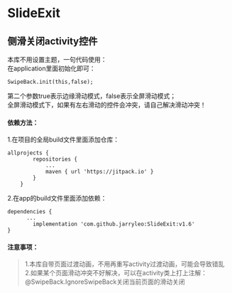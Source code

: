 # SlideExit
## 侧滑关闭activity控件

本库不用设置主题，一句代码使用：         
在application里面初始化即可：
```
SwipeBack.init(this,false);
```
第二个参数true表示边缘滑动模式，false表示全屏滑动模式；       
全屏滑动模式下，如果有左右滑动的控件会冲突，请自己解决滑动冲突！

#### 依赖方法：
1.在项目的全局build文件里面添加仓库：
```
allprojects {
		repositories {
			...
			maven { url 'https://jitpack.io' }
		}
	}
```
2.在app的build文件里面添加依赖：
```
dependencies {
      ...
	    implementation 'com.github.jarryleo:SlideExit:v1.6'
}
```

#### 注意事项：
> 1.本库自带页面过渡动画，不用再重写activity过渡动画，可能会导致错乱            
> 2.如果某个页面滑动冲突不好解决，可以在activity类上打上注解：@SwipeBack.IgnoreSwipeBack关闭当前页面的滑动关闭


